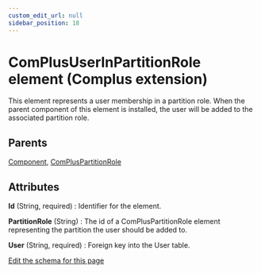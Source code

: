```yaml
---
custom_edit_url: null
sidebar_position: 18
---
```

# ComPlusUserInPartitionRole element (Complus extension)
This element represents a user membership in a partition role. When the parent component of this element is installed, the user will be added to the associated partition role.

## Parents
[Component](../wxs/component.md), [ComPlusPartitionRole](compluspartitionrole.md)

## Attributes
**Id** (String, required)
  : Identifier for the element.

**PartitionRole** (String)
  : The id of a ComPlusPartitionRole element representing the partition the user should be added to.

**User** (String, required)
  : Foreign key into the User table.


[Edit the schema for this page](https://github.com/wixtoolset/web/blob/master/src/xsd4/complus.xsd)